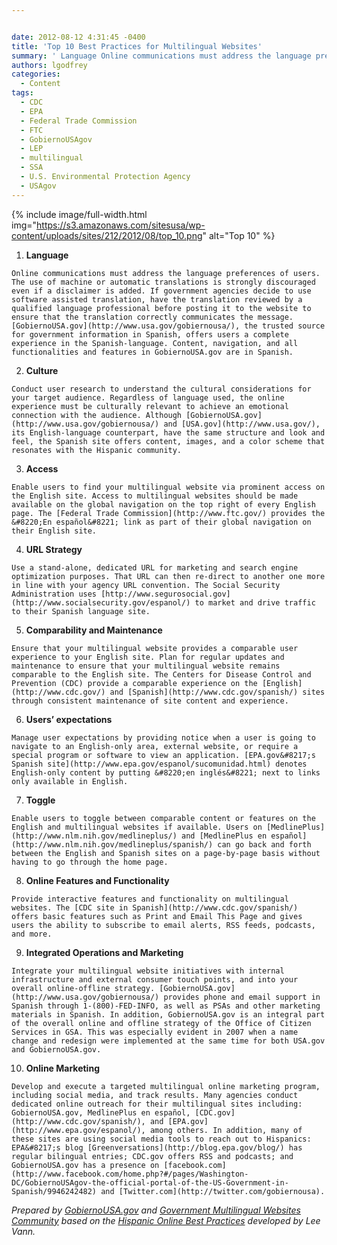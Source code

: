 ```yaml
---


date: 2012-08-12 4:31:45 -0400
title: 'Top 10 Best Practices for Multilingual Websites'
summary: ' Language Online communications must address the language preferences of users. The use of machine or automatic translations is strongly discouraged even if a disclaimer is added. If government agencies decide to use software assisted translation, have the translation reviewed by a qualified language professional before posting it to the website'
authors: lgodfrey
categories:
  - Content
tags:
  - CDC
  - EPA
  - Federal Trade Commission
  - FTC
  - GobiernoUSAgov
  - LEP
  - multilingual
  - SSA
  - U.S. Environmental Protection Agency
  - USAgov
---
```


{% include image/full-width.html img="https://s3.amazonaws.com/sitesusa/wp-content/uploads/sites/212/2012/08/top_10.png" alt="Top 10" %}


  1. **Language**
  
    Online communications must address the language preferences of users. The use of machine or automatic translations is strongly discouraged even if a disclaimer is added. If government agencies decide to use software assisted translation, have the translation reviewed by a qualified language professional before posting it to the website to ensure that the translation correctly communicates the message. [GobiernoUSA.gov](http://www.usa.gov/gobiernousa/), the trusted source for government information in Spanish, offers users a complete experience in the Spanish-language. Content, navigation, and all functionalities and features in GobiernoUSA.gov are in Spanish.
  2. **Culture**
  
    Conduct user research to understand the cultural considerations for your target audience. Regardless of language used, the online experience must be culturally relevant to achieve an emotional connection with the audience. Although [GobiernoUSA.gov](http://www.usa.gov/gobiernousa/) and [USA.gov](http://www.usa.gov/), its English-language counterpart, have the same structure and look and feel, the Spanish site offers content, images, and a color scheme that resonates with the Hispanic community.
  3. **Access**
  
    Enable users to find your multilingual website via prominent access on the English site. Access to multilingual websites should be made available on the global navigation on the top right of every English page. The [Federal Trade Commission](http://www.ftc.gov/) provides the &#8220;En español&#8221; link as part of their global navigation on their English site.
  4. **URL Strategy**
  
    Use a stand-alone, dedicated URL for marketing and search engine optimization purposes. That URL can then re-direct to another one more in line with your agency URL convention. The Social Security Administration uses [http://www.segurosocial.gov](http://www.socialsecurity.gov/espanol/) to market and drive traffic to their Spanish language site.
  5. **Comparability and Maintenance**
  
    Ensure that your multilingual website provides a comparable user experience to your English site. Plan for regular updates and maintenance to ensure that your multilingual website remains comparable to the English site. The Centers for Disease Control and Prevention (CDC) provide a comparable experience on the [English](http://www.cdc.gov/) and [Spanish](http://www.cdc.gov/spanish/) sites through consistent maintenance of site content and experience.
  6. **Users&#8217; expectations**
  
    Manage user expectations by providing notice when a user is going to navigate to an English-only area, external website, or require a special program or software to view an application. [EPA.gov&#8217;s Spanish site](http://www.epa.gov/espanol/sucomunidad.html) denotes English-only content by putting &#8220;en inglés&#8221; next to links only available in English.
  7. **Toggle**
  
    Enable users to toggle between comparable content or features on the English and multilingual websites if available. Users on [MedlinePlus](http://www.nlm.nih.gov/medlineplus/) and [MedlinePlus en español](http://www.nlm.nih.gov/medlineplus/spanish/) can go back and forth between the English and Spanish sites on a page-by-page basis without having to go through the home page.
  8. **Online Features and Functionality**
  
    Provide interactive features and functionality on multilingual websites. The [CDC site in Spanish](http://www.cdc.gov/spanish/) offers basic features such as Print and Email This Page and gives users the ability to subscribe to email alerts, RSS feeds, podcasts, and more.
  9. **Integrated Operations and Marketing**
  
    Integrate your multilingual website initiatives with internal infrastructure and external consumer touch points, and into your overall online-offline strategy. [GobiernoUSA.gov](http://www.usa.gov/gobiernousa/) provides phone and email support in Spanish through 1-(800)-FED-INFO, as well as PSAs and other marketing materials in Spanish. In addition, GobiernoUSA.gov is an integral part of the overall online and offline strategy of the Office of Citizen Services in GSA. This was especially evident in 2007 when a name change and redesign were implemented at the same time for both USA.gov and GobiernoUSA.gov.
 10. **Online Marketing**
  
    Develop and execute a targeted multilingual online marketing program, including social media, and track results. Many agencies conduct dedicated online outreach for their multilingual sites including: GobiernoUSA.gov, MedlinePlus en español, [CDC.gov](http://www.cdc.gov/spanish/), and [EPA.gov](http://www.epa.gov/espanol/), among others. In addition, many of these sites are using social media tools to reach out to Hispanics: EPA&#8217;s blog [Greenversations](http://blog.epa.gov/blog/) has regular bilingual entries; CDC.gov offers RSS and podcasts; and GobiernoUSA.gov has a presence on [facebook.com](http://www.facebook.com/home.php?#/pages/Washington-DC/GobiernoUSAgov-the-official-portal-of-the-US-Government-in-Spanish/9946242482) and [Twitter.com](http://twitter.com/gobiernousa).

_Prepared by [GobiernoUSA.gov](http://www.usa.gov/gobiernousa/) and [Government Multilingual Websites Community](https://www.WHATEVER/communities/web-managers-forum/government-multilingual-websites-community/) based on the [Hispanic Online Best Practices](http://www.capturagroup.com/hispanic-online-best-practices/intro/) developed by Lee Vann._